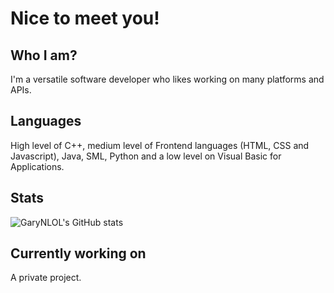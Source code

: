 # Nice to meet you!
## Who I am?
I'm a versatile software developer who likes working on many platforms and APIs.

## Languages
High level of C++, medium level of Frontend languages (HTML, CSS and Javascript), Java, SML, Python and a low level on Visual Basic for Applications.

## Stats
![GaryNLOL's GitHub stats](https://github-readme-stats.vercel.app/api?username=GaryNLOL&show_icons=true)

## Currently working on
A private project.

